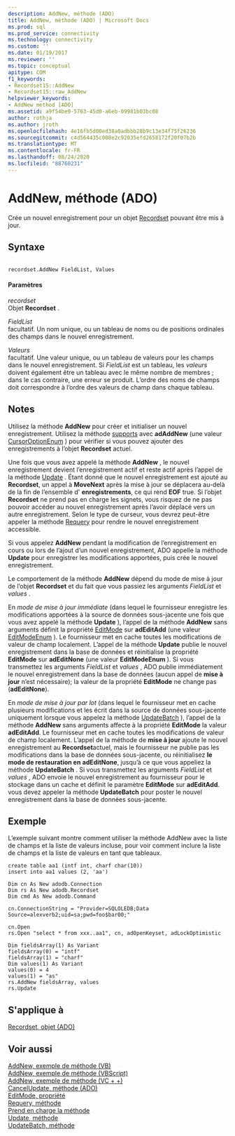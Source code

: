 ```yaml
---
description: AddNew, méthode (ADO)
title: AddNew, méthode (ADO) | Microsoft Docs
ms.prod: sql
ms.prod_service: connectivity
ms.technology: connectivity
ms.custom: ''
ms.date: 01/19/2017
ms.reviewer: ''
ms.topic: conceptual
apitype: COM
f1_keywords:
- Recordset15::AddNew
- Recordset15::raw_AddNew
helpviewer_keywords:
- AddNew method [ADO]
ms.assetid: a9f54be9-5763-45d0-a6eb-09981b03bc08
author: rothja
ms.author: jroth
ms.openlocfilehash: 4e16fb5d00ed38a0adbbb28b9c13e34f75f26236
ms.sourcegitcommit: c4d564435c008e2c92035efd2658172f20f07b2b
ms.translationtype: MT
ms.contentlocale: fr-FR
ms.lasthandoff: 08/24/2020
ms.locfileid: "88760231"
---
```

# <a name="addnew-method-ado"></a>AddNew, méthode (ADO)
Crée un nouvel enregistrement pour un objet [Recordset](./recordset-object-ado.md) pouvant être mis à jour.  
  
## <a name="syntax"></a>Syntaxe  
  
```  
  
recordset.AddNew FieldList, Values  
```  
  
#### <a name="parameters"></a>Paramètres  
 *recordset*  
 Objet **Recordset** .  
  
 *FieldList*  
 facultatif. Un nom unique, ou un tableau de noms ou de positions ordinales des champs dans le nouvel enregistrement.  
  
 *Valeurs*  
 facultatif. Une valeur unique, ou un tableau de valeurs pour les champs dans le nouvel enregistrement. Si *FieldList* est un tableau, les *valeurs* doivent également être un tableau avec le même nombre de membres ; dans le cas contraire, une erreur se produit. L’ordre des noms de champs doit correspondre à l’ordre des valeurs de champ dans chaque tableau.  
  
## <a name="remarks"></a>Notes  
 Utilisez la méthode **AddNew** pour créer et initialiser un nouvel enregistrement. Utilisez la méthode [supports](./supports-method.md) avec **adAddNew** (une valeur [CursorOptionEnum](./cursoroptionenum.md) ) pour vérifier si vous pouvez ajouter des enregistrements à l’objet **Recordset** actuel.  
  
 Une fois que vous avez appelé la méthode **AddNew** , le nouvel enregistrement devient l’enregistrement actif et reste actif après l’appel de la méthode [Update](./update-method.md) . Étant donné que le nouvel enregistrement est ajouté au **Recordset**, un appel à **MoveNext** après la mise à jour se déplacera au-delà de la fin de l’ensemble d' **enregistrements**, ce qui rend **EOF** true. Si l’objet **Recordset** ne prend pas en charge les signets, vous risquez de ne pas pouvoir accéder au nouvel enregistrement après l’avoir déplacé vers un autre enregistrement. Selon le type de curseur, vous devrez peut-être appeler la méthode [Requery](./requery-method.md) pour rendre le nouvel enregistrement accessible.  
  
 Si vous appelez **AddNew** pendant la modification de l’enregistrement en cours ou lors de l’ajout d’un nouvel enregistrement, ADO appelle la méthode **Update** pour enregistrer les modifications apportées, puis crée le nouvel enregistrement.  
  
 Le comportement de la méthode **AddNew** dépend du mode de mise à jour de l’objet **Recordset** et du fait que vous passiez les arguments *FieldList* et *values* .  
  
 En *mode de mise à jour immédiate* (dans lequel le fournisseur enregistre les modifications apportées à la source de données sous-jacente une fois que vous avez appelé la méthode **Update** ), l’appel de la méthode **AddNew** sans arguments définit la propriété [EditMode](./editmode-property.md) sur **adEditAdd** (une valeur [EditModeEnum](./editmodeenum.md) ). Le fournisseur met en cache toutes les modifications de valeur de champ localement. L’appel de la méthode **Update** publie le nouvel enregistrement dans la base de données et réinitialise la propriété **EditMode** sur **adEditNone** (une valeur **EditModeEnum** ). Si vous transmettez les arguments *FieldList* et *values* , ADO publie immédiatement le nouvel enregistrement dans la base de données (aucun appel de **mise à jour** n’est nécessaire); la valeur de la propriété **EditMode** ne change pas (**adEditNone**).  
  
 En *mode de mise à jour par lot* (dans lequel le fournisseur met en cache plusieurs modifications et les écrit dans la source de données sous-jacente uniquement lorsque vous appelez la méthode [UpdateBatch](./updatebatch-method.md) ), l’appel de la méthode **AddNew** sans arguments affecte à la propriété **EditMode** la valeur **adEditAdd**. Le fournisseur met en cache toutes les modifications de valeur de champ localement. L’appel de la méthode de **mise à jour** ajoute le nouvel enregistrement au **Recordset**actuel, mais le fournisseur ne publie pas les modifications dans la base de données sous-jacente, ou réinitialisez **le mode de restauration en** **adEditNone**, jusqu’à ce que vous appeliez la méthode **UpdateBatch** . Si vous transmettez les arguments *FieldList* et *values* , ADO envoie le nouvel enregistrement au fournisseur pour le stockage dans un cache et définit le paramètre **EditMode** sur **adEditAdd**. vous devez appeler la méthode **UpdateBatch** pour poster le nouvel enregistrement dans la base de données sous-jacente.  
  
## <a name="example"></a>Exemple  
 L’exemple suivant montre comment utiliser la méthode AddNew avec la liste de champs et la liste de valeurs incluse, pour voir comment inclure la liste de champs et la liste de valeurs en tant que tableaux.  
  
```  
create table aa1 (intf int, charf char(10))  
insert into aa1 values (2, 'aa')  
  
Dim cn As New adodb.Connection  
Dim rs As New adodb.Recordset  
Dim cmd As New adodb.Command  
  
cn.ConnectionString = "Provider=SQLOLEDB;Data Source=alexverb2;uid=sa;pwd=foo$bar00;"  
  
cn.Open  
rs.Open "select * from xxx..aa1", cn, adOpenKeyset, adLockOptimistic  
  
Dim fieldsArray(1) As Variant  
fieldsArray(0) = "intf"  
fieldsArray(1) = "charf"  
Dim values(1) As Variant  
values(0) = 4  
values(1) = "as"  
rs.AddNew fieldsArray, values  
rs.Update  
```  
  
## <a name="applies-to"></a>S'applique à  
 [Recordset, objet (ADO)](./recordset-object-ado.md)  
  
## <a name="see-also"></a>Voir aussi  
 [AddNew, exemple de méthode (VB)](./addnew-method-example-vb.md)   
 [AddNew, exemple de méthode (VBScript)](./addnew-method-example-vbscript.md)   
 [AddNew, exemple de méthode (VC + +)](./addnew-method-example-vc.md)   
 [CancelUpdate, méthode (ADO)](./cancelupdate-method-ado.md)   
 [EditMode, propriété](./editmode-property.md)   
 [Requery, méthode](./requery-method.md)   
 [Prend en charge la méthode](./supports-method.md)   
 [Update, méthode](./update-method.md)   
 [UpdateBatch, méthode](./updatebatch-method.md)